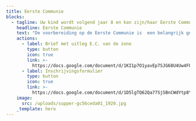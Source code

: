 ```yaml
---
title: Eerste Communie
blocks:
  - tagline: Uw kind wordt volgend jaar 8 en kan zijn/haar Eerste Communie vieren.
    headline: Eerste Communie
    text: "De voorbereiding op de Eerste Communie is  een belangrijk gebeuren binnen een dragende geloofsgemeenschap, het is niet gebonden aan de school. U kan uw kind dus best inschrijven in de geloofsgemeenschap waar u woont of waar u deelneemt aan vieringen en/of activiteiten. \n\nUw kind inschrijven betekent dat u zich betrokken voelt bij het gebeuren en de voorbereiding op de Eerste Communie van nabij wil volgen.\_\n\nIn onze geloofsgemeenschap\_verzorgen de ouders, in samenspraak met een verantwoordelijke, deze voorbereiding. De ouderavond, waarop de ouders worden uitgenodigd,\_vindt plaats in het najaar in de parochiezaal naast de kerk. U ontvangt de concrete datum na inschrijving.\n\nGelieve het inschrijvingsformulier in te vullen en via mail ([catechesesf@gmail.com](mailto:catechesesf@gmail.com)) of post op te sturen ten laatste op 15 augustus.\n"
    actions:
      - label: Brief met uitleg E.C. van de zone
        type: button
        icon: true
        link: >-
          https://docs.google.com/document/d/1KI1p7O1yavEp7SJG68U4Uw4F059ntDNY/edit?usp=sharing&ouid=100654212265476798682&rtpof=true&sd=true
      - label: Inschrijvingsformulier
        type: button
        icon: true
        link: >-
          https://docs.google.com/document/d/1D5lgTQ62Qa77SjSBnCWdYtp8YAMU3Vbq/edit?usp=sharing&ouid=100654212265476798682&rtpof=true&sd=true
    image:
      src: /uploads/supper-gc56ceda01_1920.jpg
    _template: hero
---
```


